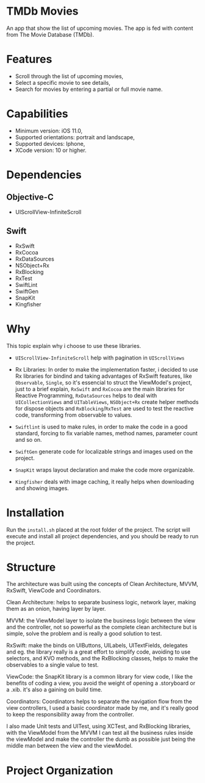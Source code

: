 # TMDb Movies

An app that show the list of upcoming movies. 
The app is fed with content from The Movie Database (TMDb).

# Features

- Scroll through the list of upcoming movies,
- Select a specific movie to see details,
- Search for movies by entering a partial or full movie name.

# Capabilities

- Minimum version: iOS 11.0,
- Supported orientations: portrait and landscape,
- Supported devices: Iphone,
- XCode version: 10 or higher.

# Dependencies

## Objective-C

 - UIScrollView-InfiniteScroll

## Swift

- RxSwift
- RxCocoa
- RxDataSources
- NSObject+Rx
- RxBlocking
- RxTest
- SwiftLint
- SwiftGen
- SnapKit
- Kingfisher

# Why

This topic explain why i choose to use these libraries.

- `UIScrollView-InfiniteScroll` help with pagination in `UIScrollViews`

- Rx Libraries: 
In order to make the implementation faster, i decided to use Rx libraries for bindind and taking advantages of RxSwift features, like `Observable`, `Single`, so it's essencial to struct the ViewModel's project, just to a brief explain, `RxSwift` and `RxCocoa` are the main libraries for Reactive Programming, `RxDataSources` helps to deal with `UICollectionViews` and `UITableViews`, `NSObject+Rx` create helper methods for dispose objects and `RxBlocking`/`RxTest` are used to test the reactive code, transforming from observable to values.

- `Swiftlint` is used to make rules, in order to make the code in a good standard, forcing to fix variable names, method names, parameter count and so on.
- `SwiftGen` generate code for localizable strings and images used on the project.
- `SnapKit` wraps layout declaration and make the code more organizable.
- `Kingfisher` deals with image caching, it really helps when downloading and showing images.

# Installation

Run the `install.sh` placed at the root folder of the project.
The script will execute and install all project dependencies, and you should be ready to run the project.

# Structure

The architecture was built using the concepts of Clean Architecture, MVVM, RxSwift, ViewCode and Coordinators.

Clean Architecture: helps to separate business logic, network layer, making them as an onion, having layer by layer.

MVVM: the ViewModel layer to isolate the business logic between the view and the controller, not so powerful as the complete clean architecture but is simple, solve the problem and is really a good solution to test.

RxSwift: make the binds on UIButtons, UILabels, UITextFields, delegates and eg. the library really is a great effort to simplify code, avoiding to use selectors, and KVO methods, and the RxBlocking classes, helps to make the observables to a single value to test.

ViewCode: the SnapKit library is a common library for view code, I like the benefits of coding a view, you avoid the weight of opening a .storyboard or a .xib. it's also a gaining on build time.

Coordinators: Coordinators helps to separate the navigation flow from the view controllers, I used a basic coordinator made by me, and it's really good to keep the responsibility away from the controller.

I also made Unit tests and UITest, using XCTest, and RxBlocking libraries, with the ViewModel from the MVVM I can test all the business rules inside the viewModel and make the controller the dumb as possible just being the middle man between the view and the viewModel.

# Project Organization


